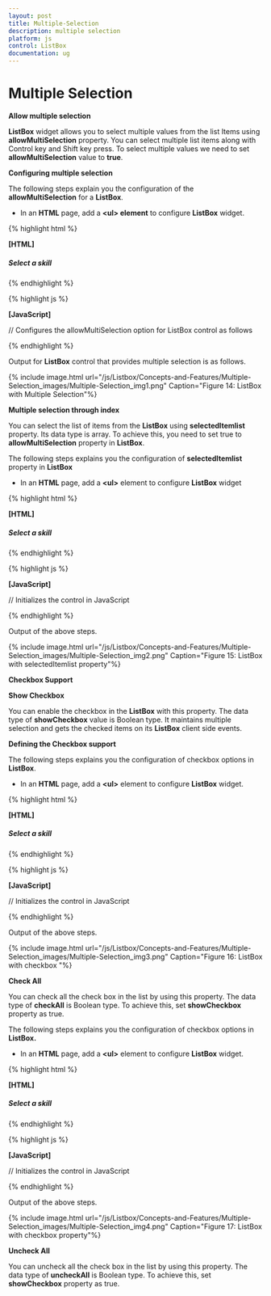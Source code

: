 ```yaml
---
layout: post
title: Multiple-Selection
description: multiple selection
platform: js
control: ListBox
documentation: ug
---
```


# Multiple Selection

**Allow multiple selection**

**ListBox** widget allows you to select multiple values from the list Items using **allowMultiSelection** property. You can select multiple list items along with Control key and Shift key press. To select multiple values we need to set **allowMultiSelection** value to **true**.

**Configuring multiple selection**

The following steps explain you the configuration of the **allowMultiSelection** for a **ListBox**.

* In an **HTML** page, add a **&lt;ul&gt; element** to configure **ListBox** widget.

{% highlight html %}

**[HTML]**

<div id="control">
    <h5 class="ctrllabel">Select a skill</h5>
    <ul id="listboxSample"></ul>
</div>

{% endhighlight %}

{% highlight js %}

**[JavaScript]**

// Configures the allowMultiSelection option for ListBox control as follows
<script type="text/javascript">
    $(function () {
        // JSON data declaration
        var skillset = [
        { skill: "ASP.NET" }, { skill: "ActionScript" }, { skill: "Basic" },
        { skill: "C++" }, { skill: "C#" }, { skill: "dBase" }, { skill: "Delphi" },
        { skill: "ESPOL" }, { skill: "F#" }, { skill: "FoxPro" }, { skill: "Java" },
        { skill: "J#" }, { skill: "Lisp" }, { skill: "Logo" }, { skill: "PHP" }
        ];
        //Render ListBox by mapping fields with JSON data
        $("#listboxSample").ejListBox({
            width: "240", dataSource: skillset,
            fields: { text: "skill" }, allowMultiSelection: true
        });
    });
</script>

{% endhighlight %}

Output for **ListBox** control that provides multiple selection is as follows.


{% include image.html url="/js/Listbox/Concepts-and-Features/Multiple-Selection_images/Multiple-Selection_img1.png" Caption="Figure 14: ListBox with Multiple Selection"%}

**Multiple selection through index** 

You can select the list of items from the **ListBox** using **selectedItemlist** property. Its data type is array. To achieve this, you need to set true to **allowMultiSelection** property in **ListBox**. 

The following steps explains you the configuration of **selectedItemlist** property in **ListBox**

* In an **HTML** page, add a **&lt;ul&gt;** element to configure **ListBox** widget

{% highlight html %}

**[HTML]**

<div id="control">
    <h5 class="ctrllabel">Select a skill</h5>
    <ul id="listboxSample"></ul>
</div>


{% endhighlight %}

{% highlight js %}

**[JavaScript]**
  
// Initializes the control in JavaScript

<script type="text/javascript">
    $(function () {
        // JSON data declaration
        var skillset = [
        { skill: "ASP.NET" }, { skill: "ActionScript" }, { skill: "Basic" },
        { skill: "C++" }, { skill: "C#" }, { skill: "dBase" }, { skill: "Delphi" },
        { skill: "ESPOL" }, { skill: "F#" }, { skill: "FoxPro" }, { skill: "Java" },
        { skill: "J#" }, { skill: "Lisp" }, { skill: "Logo" }, { skill: "PHP" }
        ];
        //Render ListBox by mapping fields with JSON data
        $("#listboxSample").ejListBox({
            width: "240", dataSource: skillset,
            fields: { text: "skill" }, selectedItemlist: [0, 3], allowMultiSelection: true
        });
    });
</script>

{% endhighlight %}

Output of the above steps.


{% include image.html url="/js/Listbox/Concepts-and-Features/Multiple-Selection_images/Multiple-Selection_img2.png" Caption="Figure 15: ListBox with selectedItemlist property"%}

**Checkbox Support**

**Show Checkbox** 

You can enable the checkbox in the **ListBox** with this property. The data type of **showCheckbox** value is Boolean type. It maintains multiple selection and gets the checked items on its **ListBox** client side events.  

**Defining the Checkbox support**

The following steps explains you the configuration of checkbox options in **ListBox**.

* In an **HTML** page, add a **&lt;ul&gt;** element to configure **ListBox** widget.

{% highlight html %}

**[HTML]**

<div id="control">
    <h5 class="ctrllabel">Select a skill</h5>
    <ul id="listboxSample"></ul>
</div>

{% endhighlight %}

{% highlight js %}

**[JavaScript]**

// Initializes the control in JavaScript

<script type="text/javascript">
    $(function () {
        // JSON data declaration
        var skillset = [
        { skill: "ASP.NET" }, { skill: "ActionScript" }, { skill: "Basic" },
        { skill: "C++" }, { skill: "C#" }, { skill: "dBase" }, { skill: "Delphi" },
        { skill: "ESPOL" }, { skill: "F#" }, { skill: "FoxPro" }, { skill: "Java" },
        { skill: "J#" }, { skill: "Lisp" }, { skill: "Logo" }, { skill: "PHP" }
        ];
        //Render ListBox by mapping fields with JSON data
        $("#listboxSample").ejListBox({
            width: "240", dataSource: skillset,
            fields: { text: "skill" }, showCheckbox: true
        });
    });
</script>

{% endhighlight %}

Output of the above steps.



{% include image.html url="/js/Listbox/Concepts-and-Features/Multiple-Selection_images/Multiple-Selection_img3.png" Caption="Figure 16: ListBox with checkbox "%}

**Check All** 

You can check all the check box in the list by using this property. The data type of **checkAll** is Boolean type. To achieve this, set **showCheckbox** property as true.

The following steps explains you the configuration of checkbox options in **ListBox.**

* In an **HTML** page, add a **&lt;ul&gt;** element to configure **ListBox** widget.

{% highlight html %}

**[HTML]**

<div id="control">
    <h5 class="ctrllabel">Select a skill</h5>
    <ul id="listboxSample"></ul>
</div>

{% endhighlight %}

{% highlight js %}

**[JavaScript]**

// Initializes the control in JavaScript

<script type="text/javascript">
    $(function () {
        // JSON data declaration
        var skillset = [
        { skill: "ASP.NET" }, { skill: "ActionScript" }, { skill: "Basic" },
        { skill: "C++" }, { skill: "C#" }, { skill: "dBase" }, { skill: "Delphi" },
        { skill: "ESPOL" }, { skill: "F#" }, { skill: "FoxPro" }, { skill: "Java" },
        { skill: "J#" }, { skill: "Lisp" }, { skill: "Logo" }, { skill: "PHP" }
        ];
        //Render ListBox by mapping fields with JSON data
        $("#listboxSample").ejListBox({
            width: "240", dataSource: skillset,
            fields: { text: "skill" }, showCheckbox: true,
            checkAll: true
        });
    });
</script>

{% endhighlight %}


Output of the above steps.



{% include image.html url="/js/Listbox/Concepts-and-Features/Multiple-Selection_images/Multiple-Selection_img4.png" Caption="Figure 17: ListBox with checkbox property"%}

**Uncheck All**

You can uncheck all the check box in the list by using this property. The data type of **uncheckAll** is Boolean type. To achieve this, set **showCheckbox** property as true.

